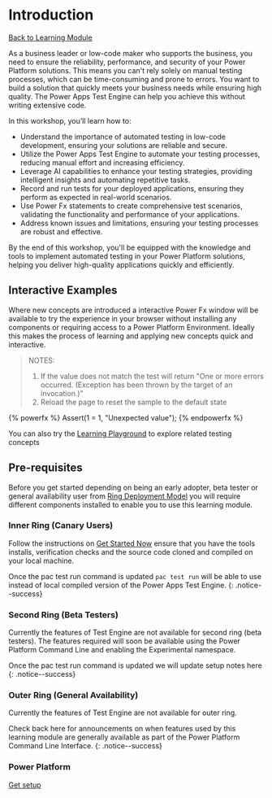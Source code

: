 # Introduction

<a href="/powerfuldev-testing/learning/" class="btn">Back to Learning Module</a>

As a business leader or low-code maker who supports the business, you need to ensure the reliability, performance, and security of your Power Platform solutions. This means you can't rely solely on manual testing processes, which can be time-consuming and prone to errors. You want to build a solution that quickly meets your business needs while ensuring high quality. The Power Apps Test Engine can help you achieve this without writing extensive code.

In this workshop, you’ll learn how to:

- Understand the importance of automated testing in low-code development, ensuring your solutions are reliable and secure.
- Utilize the Power Apps Test Engine to automate your testing processes, reducing manual effort and increasing efficiency.
- Leverage AI capabilities to enhance your testing strategies, providing intelligent insights and automating repetitive tasks.
- Record and run tests for your deployed applications, ensuring they perform as expected in real-world scenarios.
- Use Power Fx statements to create comprehensive test scenarios, validating the functionality and performance of your applications.
- Address known issues and limitations, ensuring your testing processes are robust and effective.

By the end of this workshop, you'll be equipped with the knowledge and tools to implement automated testing in your Power Platform solutions, helping you deliver high-quality applications quickly and efficiently.

## Interactive Examples

Where new concepts are introduced a interactive Power Fx window will be available to try the experience in your browser without installing any components or requiring access to a Power Platform Environment. Ideally this makes the process of learning and applying new concepts quick and interactive.

> NOTES:
> 1. If the value does not match the test will return "One or more errors occurred. (Exception has been thrown by the target of an invocation.)"
> 2. Reload the page to reset the sample to the default state

{% powerfx %}
Assert(1 = 1, "Unexpected value");
{% endpowerfx %}

You can also try the <a href="/powerfuldev-testing/learning/playground?=boolean-expressions" class="btn btn--primary">Learning Playground</a> to explore related testing concepts

## Pre-requisites

Before you get started depending on being an early adopter, beta tester or general availability user from [Ring Deployment Model](../context/ring-deployment-model.md) you will require different components installed to enable you to use this learning module.

### Inner Ring (Canary Users)

Follow the instructions on [Get Started Now](../context/get-started-now.md) ensure that you have the tools installs, verification checks and the source code cloned and compiled on your local machine.

Once the pac test run command is updated `pac test run` will be able to use instead of local compiled version of the Power Apps Test Engine. 
{: .notice--success}

### Second Ring (Beta Testers)

Currently the features of Test Engine are not available for second ring (beta testers). The features required will soon be available using the Power Platform Command Line and enabling the Experimental namespace. 

Once the pac test run command is updated we will update setup notes here
{: .notice--success}

### Outer Ring (General Availability)

Currently the features of Test Engine are not available for outer ring. 

Check back here for announcements on when features used by this learning module are generally available as part of the Power Platform Command Line Interface. 
{: .notice--success}

### Power Platform 

<a href="/powerfuldev-testing/learning/02-getting-setup" class="btn btn--primary">Get setup</a>